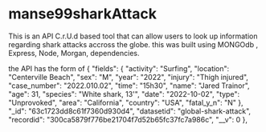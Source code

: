 # manse99sharkAttack
This is an API C.r.U.d based tool that can allow users to look up information regarding 
shark attacks accross the globe.
this was built using MONGOdb , Express, Node, Morgan, dependencies.


the API has the form of
 {
    "fields": {
      "activity": "Surfing",
      "location": "Centerville Beach",
      "sex": "M",
      "year": "2022",
      "injury": "Thigh injured",
      "case_number": "2022.010.02",
      "time": "15h30",
      "name": "Jared Trainor",
      "age": 31,
      "species": "White shark, 13'",
      "date": "2022-10-02",
      "type": "Unprovoked",
      "area": "California",
      "country": "USA",
      "fatal_y_n": "N"
    },
    "_id": "63c1723dd8c61f7360d930d4",
    "datasetid": "global-shark-attack",
    "recordid": "300ca5879f776be21704f7d52b65fc37fc7a986c",
    "__v": 0
  },
  
  
